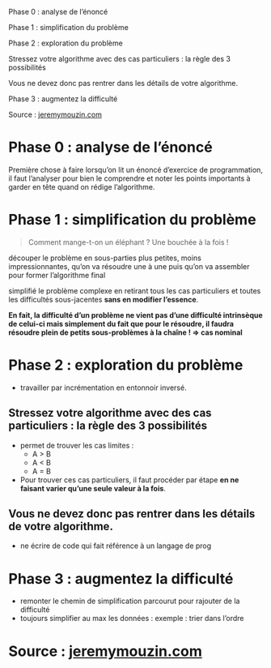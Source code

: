 Phase 0 : analyse de l’énoncé

Phase 1 : simplification du problème

Phase 2 : exploration du problème

Stressez votre algorithme avec des cas particuliers : la règle des 3 possibilités

Vous ne devez donc pas rentrer dans les détails de votre algorithme.

Phase 3 : augmentez la difficulté

Source : [jeremymouzin.com](https://jeremymouzin.com/blog/apprendre-algorithmique-cas-etude-algorithme/#1)

# **Phase 0 : analyse de l’énoncé**

Première chose à faire lorsqu’on lit un énoncé d’exercice de programmation, il faut l’analyser pour bien le comprendre et noter les points importants à garder en tête quand on rédige l’algorithme.

# **Phase 1 : simplification du problème**

> Comment mange-t-on un éléphant ? Une bouchée à la fois !

découper le problème en sous-parties plus petites, moins impressionnantes, qu’on va résoudre une à une puis qu’on va assembler pour former l’algorithme final

simplifié le problème complexe en retirant tous les cas particuliers et toutes les difficultés sous-jacentes **sans en modifier l’essence**.

**En fait, la difficulté d’un problème ne vient pas d’une difficulté intrinsèque de celui-ci mais simplement du fait que pour le résoudre, il faudra résoudre plein de petits sous-problèmes à la chaîne ! ⇒ cas nominal** 

# **Phase 2 : exploration du problème**

- travailler par incrémentation en entonnoir inversé.

## **Stressez votre algorithme avec des cas particuliers : la règle des 3 possibilités**

- permet de trouver les cas limites :
    - A > B
    - A < B
    - A = B
- Pour trouver ces cas particuliers, il faut procéder par étape **en ne faisant varier qu’une seule valeur à la fois**.

## **Vous ne devez donc pas rentrer dans les détails de votre algorithme.**

- ne écrire de code qui fait référence à un langage de prog

# **Phase 3 : augmentez la difficulté**

- remonter le chemin de simplification parcourut pour rajouter de la difficulté
- toujours simplifier au max les données : exemple : trier dans l’ordre

# Source : [jeremymouzin.com](https://jeremymouzin.com/blog/apprendre-algorithmique-cas-etude-algorithme/#1)
